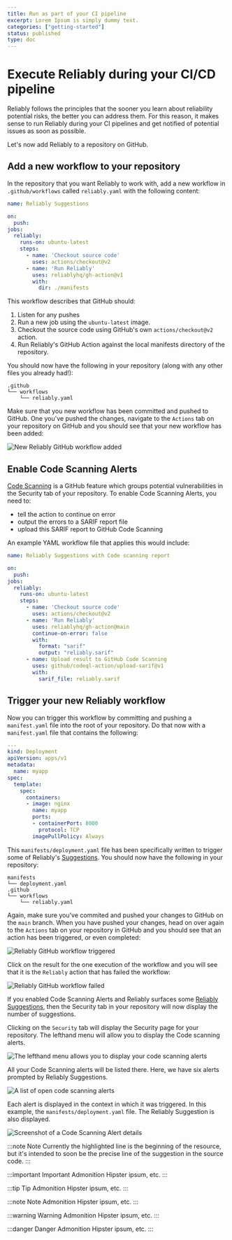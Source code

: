 ```yaml
---
title: Run as part of your CI pipeline
excerpt: Lorem Ipsum is simply dummy text.
categories: ["getting-started"]
status: published
type: doc
---
```

# Execute Reliably during your CI/CD pipeline

Reliably follows the principles that the sooner you learn about reliability
potential risks, the better you can address them. For this reason, it makes
sense to run Reliably during your CI pipelines and get notified of potential
issues as soon as possible.

Let's now add Reliably to a repository on GitHub.

[demo-repo]: https://github.com/reliablyhq/action-demo
[gh-action]: ../../tools/github/action.md

## Add a new workflow to your repository

In the repository that you want Reliably to work with, add a new workflow in
`.github/workflows` called `reliably.yaml` with the following content:

```yaml
name: Reliably Suggestions

on:
  push:
jobs:
  reliably:
    runs-on: ubuntu-latest
    steps:
      - name: 'Checkout source code'
        uses: actions/checkout@v2
      - name: 'Run Reliably'
        uses: reliablyhq/gh-action@v1
        with:
          dir: ./manifests
```

This workflow describes that GitHub should:

1. Listen for any pushes
3. Run a new job using the `ubuntu-latest` image.
4. Checkout the source code using GitHub's own `actions/checkout@v2` action.
5. Run Reliably's GitHub Action against the local manifests directory of the
   repository.

You should now have the following in your repository (along with any other
files you already had!):

```
.github
└── workflows
    └── reliably.yaml
```

Make sure that you new workflow has been committed and pushed to GitHub. One
you've pushed the changes, navigate to the `Actions` tab on your repository on
GitHub and you should see that your new workflow has been added:

![New Reliably GitHub workflow added](/images/gh-reliably-workflow-added.png)

## Enable Code Scanning Alerts

<a href="https://docs.github.com/en/free-pro-team@latest/github/finding-security-vulnerabilities-and-errors-in-your-code/automatically-scanning-your-code-for-vulnerabilities-and-errors" target="_blank" rel="noopener noreferer">Code Scanning</a> is a GitHub feature which groups potential vulnerabilities in the
Security tab of your repository. To enable Code Scanning Alerts, you need to:

* tell the action to continue on error
* output the errors to a SARIF report file
* upload this SARIF report to GitHub Code Scanning

An example YAML workflow file that applies this would include:

```yaml
name: Reliably Suggestions with Code scanning report

on:
  push:
jobs:
  reliably:
    runs-on: ubuntu-latest
    steps:
      - name: 'Checkout source code'
        uses: actions/checkout@v2
      - name: 'Run Reliably'
        uses: reliablyhq/gh-action@main
        continue-on-error: false
        with:
          format: "sarif"
          output: "reliably.sarif"
      - name: Upload result to GitHub Code Scanning
        uses: github/codeql-action/upload-sarif@v1
        with:
          sarif_file: reliably.sarif
```

## Trigger your new Reliably workflow

Now you can trigger this workflow by committing and pushing a `manifest.yaml`
file into the root of your repository.
Do that now with a `manifest.yaml` file that contains the following:

```yaml
---
kind: Deployment
apiVersion: apps/v1
metadata:
  name: myapp
spec:
  template:
    spec:
      containers:
      - image: nginx
        name: myapp
        ports:
        - containerPort: 8000
          protocol: TCP
        imagePullPolicy: Always
```

This `manifests/deployment.yaml` file has been specifically written to
trigger some of
Reliably's [Suggestions](/howitworks/suggestions). You should now have the
following in your repository:

```
manifests
└── deployment.yaml
.github
└── workflows
    └── reliably.yaml
```

Again, make sure you've commited and pushed your changes to GitHub on the `main`
branch. When you have pushed your changes, head on over again to the `Actions`
tab on your repository in GitHub and you should see that an action has been
triggered, or even completed:

![Reliably GitHub workflow triggered](/images/reliably-gh-action-triggered.png)


Click on the result for the one execution of the workflow and you will see that
it is the `Reliably` action that has failed the workflow:

![Reliably GitHub workflow failed](/images/failed-gh-workflow.png)

If you enabled Code Scanning Alerts and Reliably surfaces some
[Reliably Suggestions](/howitworks/suggestions), then the Security tab in your
repository will now display the number of suggestions.

Clicking on the `Security` tab will display the Security page for your
repository. The lefthand menu will allow you to display the Code scanning
alerts.

![The lefthand menu allows you to display your code scanning alerts](/images/security-page.png)

All your Code Scanning alerts will be listed there. Here, we have six alerts
prompted by Reliably Suggestions.

![A list of open code scanning alerts](/images/code-scanning-alerts-list.png)

Each alert is displayed in the context in which it was triggered. In this
example, the `manifests/deployment.yaml` file. The Reliably Suggestion is
also displayed.

![Screenshot of a Code Scanning Alert details](/images/alert-detail.png)


:::note Note
  Currently the highlighted line is the beginning of the resource, but it's
  intended to soon be the precise line of the suggestion in the source code.
:::

:::important Important Admonition
Hipster ipsum, etc.
:::

:::tip Tip Admonition
Hipster ipsum, etc.
:::

:::note Note Admonition
Hipster ipsum, etc.
:::

:::warning Warning Admonition
Hipster ipsum, etc.
:::

:::danger Danger Admonition
Hipster ipsum, etc.
:::
